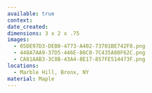 ```yaml
---
available: true
context:
date_created:
dimensions: 3 x 2 x .75
images:
  - 05DE97D3-DEB0-4773-A402-73701BE742F8.png
  - 448A7AA9-37D5-446E-88C0-7C435A80F62C.png
  - CA81AAB3-3C8B-43A4-8E17-857FE514473F.png
locations:
  - Marble Hill, Bronx, NY
material: Maple
---
```

